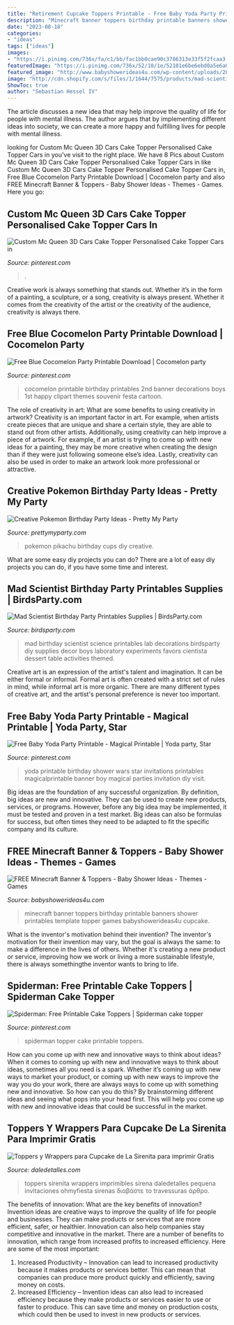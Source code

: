 ```yaml
---
title: "Retirement Cupcake Toppers Printable - Free Baby Yoda Party Printable"
description: "Minecraft banner toppers birthday printable banners shower printables template topper games babyshowerideas4u cupcake"
date: "2023-08-18"
categories:
- "ideas"
tags: ["ideas"]
images:
- "https://i.pinimg.com/736x/fa/c1/bb/fac1bb0cae90c3786313e33f5f2fcaa3.jpg"
featuredImage: "https://i.pinimg.com/736x/52/10/1e/52101e6be6ebd0a5e6a0430b256e6ca6.jpg"
featured_image: "http://www.babyshowerideas4u.com/wp-content/uploads/2014/04/8-723x1024.png"
image: "http://cdn.shopify.com/s/files/1/1644/7575/products/mad-scientist-party-prinatbles-designs-shop-buy-party-ideas-boys-birthday-science-lab-printables_1024x1024.png?v=1481204735"
ShowToc: true
author: "Sebastian Hessel IV"
---
```



The article discusses a new idea that may help improve the quality of life for people with mental illness. The author argues that by implementing different ideas into society, we can create a more happy and fulfilling lives for people with mental illness.

	

		
looking for Custom Mc Queen 3D Cars Cake Topper Personalised Cake Topper Cars in you've visit to the right place. We have 8 Pics about Custom Mc Queen 3D Cars Cake Topper Personalised Cake Topper Cars in like Custom Mc Queen 3D Cars Cake Topper Personalised Cake Topper Cars in, Free Blue Cocomelon Party Printable Download | Cocomelon party and also FREE Minecraft Banner &amp; Toppers - Baby Shower Ideas - Themes - Games. Here you go:
		
    
## Custom Mc Queen 3D Cars Cake Topper Personalised Cake Topper Cars In

<img loading=lazy src="https://i.pinimg.com/originals/ce/34/83/ce3483dc2507783bb4339115e04a0ddd.jpg" onerror="this.onerror=null;this.src='https://tse4.mm.bing.net/th?id=OIP.iCjQlrriQmzBnpGSSeS5UgHaJ4&amp;pid=15.1';" alt="Custom Mc Queen 3D Cars Cake Topper Personalised Cake Topper Cars in">

_Source: pinterest.com_

>. 

	

Creative work is always something that stands out. Whether it’s in the form of a painting, a sculpture, or a song, creativity is always present. Whether it comes from the creativity of the artist or the creativity of the audience, creativity is always there.

    
## Free Blue Cocomelon Party Printable Download | Cocomelon Party

<img loading=lazy src="https://i.pinimg.com/736x/fa/c1/bb/fac1bb0cae90c3786313e33f5f2fcaa3.jpg" onerror="this.onerror=null;this.src='https://tse3.mm.bing.net/th?id=OIP.tUOqO4S8vuOjdOlRKnDORwHaMr&amp;pid=15.1';" alt="Free Blue Cocomelon Party Printable Download | Cocomelon party">

_Source: pinterest.com_

>cocomelon printable birthday printables 2nd banner decorations boys 1st happy clipart themes souvenir festa cartoon. 

	

The role of creativity in art: What are some benefits to using creativity in artwork?
Creativity is an important factor in art. For example, when artists create pieces that are unique and share a certain style, they are able to stand out from other artists. Additionally, using creativity can help improve a piece of artwork. For example, if an artist is trying to come up with new ideas for a painting, they may be more creative when creating the design than if they were just following someone else’s idea. Lastly, creativity can also be used in order to make an artwork look more professional or attractive.

    
## Creative Pokemon Birthday Party Ideas - Pretty My Party

<img loading=lazy src="http://www.prettymyparty.com/wp-content/uploads/2016/07/pikachu-party-cups.png" onerror="this.onerror=null;this.src='https://tse1.mm.bing.net/th?id=OIP.4wlvW5-se9lF3oCMmueBGgHaLH&amp;pid=15.1';" alt="Creative Pokemon Birthday Party Ideas - Pretty My Party">

_Source: prettymyparty.com_

>pokemon pikachu birthday cups diy creative. 

	

What are some easy diy projects you can do?
There are a lot of easy diy projects you can do, if you have some time and interest.

    
## Mad Scientist Birthday Party Printables Supplies | BirdsParty.com

<img loading=lazy src="http://cdn.shopify.com/s/files/1/1644/7575/products/mad-scientist-party-prinatbles-designs-shop-buy-party-ideas-boys-birthday-science-lab-printables_1024x1024.png?v=1481204735" onerror="this.onerror=null;this.src='https://tse1.mm.bing.net/th?id=OIP.OPg6LnLRyaDANvu4GOEH6wHaJ3&amp;pid=15.1';" alt="Mad Scientist Birthday Party Printables Supplies | BirdsParty.com">

_Source: birdsparty.com_

>mad birthday scientist science printables lab decorations birdsparty diy supplies decor boys laboratory experiments favors cientista dessert table activities themed. 

	

Creative art is an expression of the artist's talent and imagination. It can be either formal or informal. Formal art is often created with a strict set of rules in mind, while informal art is more organic. There are many different types of creative art, and the artist's personal preference is never too important.

    
## Free Baby Yoda Party Printable - Magical Printable | Yoda Party, Star

<img loading=lazy src="https://i.pinimg.com/736x/5f/8e/e4/5f8ee43830d98d828bc5facda146d5c2.jpg" onerror="this.onerror=null;this.src='https://tse1.mm.bing.net/th?id=OIP.jvzOHjEhRhJaB-z7kGv6WAHaMs&amp;pid=15.1';" alt="Free Baby Yoda Party Printable - Magical Printable | Yoda party, Star">

_Source: pinterest.com_

>yoda printable birthday shower wars star invitations printables magicalprintable banner boy magical parties invitation diy visit. 

	

Big ideas are the foundation of any successful organization. By definition, big ideas are new and innovative. They can be used to create new products, services, or programs. However, before any big idea may be implemented, it must be tested and proven in a test market. Big ideas can also be formulas for success, but often times they need to be adapted to fit the specific company and its culture.

    
## FREE Minecraft Banner &amp; Toppers - Baby Shower Ideas - Themes - Games

<img loading=lazy src="http://www.babyshowerideas4u.com/wp-content/uploads/2014/04/8-723x1024.png" onerror="this.onerror=null;this.src='https://tse1.mm.bing.net/th?id=OIP.8ohlqQLDt6WE0FX9ZvbPLQHaKf&amp;pid=15.1';" alt="FREE Minecraft Banner &amp; Toppers - Baby Shower Ideas - Themes - Games">

_Source: babyshowerideas4u.com_

>minecraft banner toppers birthday printable banners shower printables template topper games babyshowerideas4u cupcake. 

	

What is the inventor's motivation behind their invention?
The inventor's motivation for their invention may vary, but the goal is always the same: to make a difference in the lives of others. Whether it's creating a new product or service, improving how we work or living a more sustainable lifestyle, there is always somethingthe inventor wants to bring to life.

    
## Spiderman: Free Printable Cake Toppers | Spiderman Cake Topper

<img loading=lazy src="https://i.pinimg.com/736x/52/10/1e/52101e6be6ebd0a5e6a0430b256e6ca6.jpg" onerror="this.onerror=null;this.src='https://tse2.mm.bing.net/th?id=OIP.6B9GoSfMTjWquxha6HxLxwAAAA&amp;pid=15.1';" alt="Spiderman: Free Printable Cake Toppers | Spiderman cake topper">

_Source: pinterest.com_

>spiderman topper cake printable toppers. 

	

How can you come up with new and innovative ways to think about ideas?
When it comes to coming up with new and innovative ways to think about ideas, sometimes all you need is a spark. Whether it’s coming up with new ways to market your product, or coming up with new ways to improve the way you do your work, there are always ways to come up with something new and innovative. So how can you do this? By brainstorming different ideas and seeing what pops into your head first. This will help you come up with new and innovative ideas that could be successful in the market.

    
## Toppers Y Wrappers Para Cupcake De La Sirenita Para Imprimir Gratis

<img loading=lazy src="https://i2.wp.com/www.daledetalles.com/wp-content/uploads/2016/02/princesa-ariel6.png" onerror="this.onerror=null;this.src='https://tse1.mm.bing.net/th?id=OIP.yefkLDnFNalr5BkrHDKuPAHaCV&amp;pid=15.1';" alt="Toppers y Wrappers para Cupcake de La Sirenita para imprimir Gratis">

_Source: daledetalles.com_

>toppers sirenita wrappers imprimibles sirena daledetalles pequena invitaciones ohmyfiesta sirenas διαβάστε το travessuras άρθρο. 

	

The benefits of innovation: What are the key benefits of innovation?
Invention ideas are creative ways to improve the quality of life for people and businesses. They can make products or services that are more efficient, safer, or healthier. Innovation can also help companies stay competitive and innovative in the market. There are a number of benefits to innovation, which range from increased profits to increased efficiency. Here are some of the most important: 
1. Increased Productivity – Innovation can lead to increased productivity because it makes products or services better. This can mean that companies can produce more product quickly and efficiently, saving money on costs. 
2. Increased Efficiency – Invention ideas can also lead to increased efficiency because they make products or services easier to use or faster to produce. This can save time and money on production costs, which could then be used to invest in new products or services.

